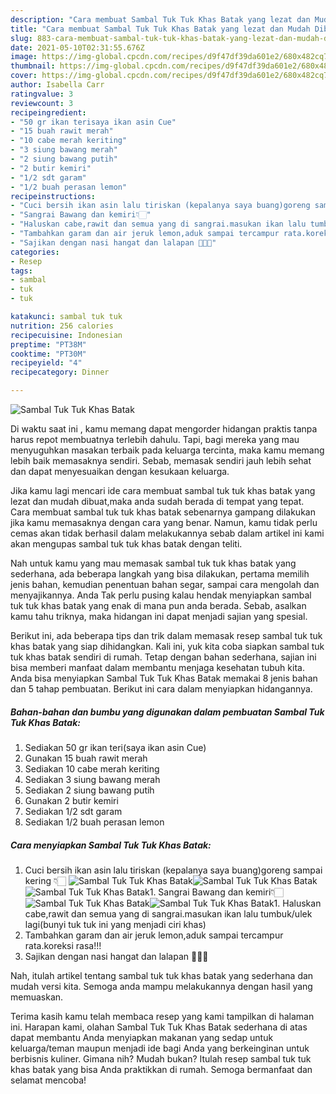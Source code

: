 ```yaml
---
description: "Cara membuat Sambal Tuk Tuk Khas Batak yang lezat dan Mudah Dibuat"
title: "Cara membuat Sambal Tuk Tuk Khas Batak yang lezat dan Mudah Dibuat"
slug: 883-cara-membuat-sambal-tuk-tuk-khas-batak-yang-lezat-dan-mudah-dibuat
date: 2021-05-10T02:31:55.676Z
image: https://img-global.cpcdn.com/recipes/d9f47df39da601e2/680x482cq70/sambal-tuk-tuk-khas-batak-foto-resep-utama.jpg
thumbnail: https://img-global.cpcdn.com/recipes/d9f47df39da601e2/680x482cq70/sambal-tuk-tuk-khas-batak-foto-resep-utama.jpg
cover: https://img-global.cpcdn.com/recipes/d9f47df39da601e2/680x482cq70/sambal-tuk-tuk-khas-batak-foto-resep-utama.jpg
author: Isabella Carr
ratingvalue: 3
reviewcount: 3
recipeingredient:
- "50 gr ikan terisaya ikan asin Cue"
- "15 buah rawit merah"
- "10 cabe merah keriting"
- "3 siung bawang merah"
- "2 siung bawang putih"
- "2 butir kemiri"
- "1/2 sdt garam"
- "1/2 buah perasan lemon"
recipeinstructions:
- "Cuci bersih ikan asin lalu tiriskan (kepalanya saya buang)goreng sampai kering 👇🏻"
- "Sangrai Bawang dan kemiri👇🏻"
- "Haluskan cabe,rawit dan semua yang di sangrai.masukan ikan lalu tumbuk/ulek lagi(bunyi tuk tuk ini yang menjadi ciri khas)"
- "Tambahkan garam dan air jeruk lemon,aduk sampai tercampur rata.koreksi rasa!!!"
- "Sajikan dengan nasi hangat dan lalapan 🤤🤤🤤"
categories:
- Resep
tags:
- sambal
- tuk
- tuk

katakunci: sambal tuk tuk 
nutrition: 256 calories
recipecuisine: Indonesian
preptime: "PT38M"
cooktime: "PT30M"
recipeyield: "4"
recipecategory: Dinner

---
```



![Sambal Tuk Tuk Khas Batak](https://img-global.cpcdn.com/recipes/d9f47df39da601e2/680x482cq70/sambal-tuk-tuk-khas-batak-foto-resep-utama.jpg)

Di waktu  saat ini , kamu memang dapat mengorder hidangan praktis tanpa harus repot membuatnya terlebih dahulu. Tapi, bagi mereka yang mau menyuguhkan masakan terbaik pada keluarga tercinta, maka kamu memang lebih baik memasaknya sendiri. Sebab, memasak sendiri jauh lebih sehat dan dapat menyesuaikan dengan kesukaan keluarga.

Jika kamu lagi mencari ide cara membuat sambal tuk tuk khas batak yang lezat dan mudah dibuat,maka anda sudah berada di tempat yang tepat. Cara membuat sambal tuk tuk khas batak  sebenarnya gampang dilakukan jika kamu memasaknya dengan cara yang benar. Namun, kamu tidak perlu cemas akan tidak berhasil dalam melakukannya 
sebab dalam artikel ini kami akan mengupas sambal tuk tuk khas batak dengan teliti.  



Nah untuk kamu yang mau memasak sambal tuk tuk khas batak yang sederhana, ada beberapa langkah yang bisa dilakukan, pertama memilih jenis bahan, kemudian penentuan bahan segar, sampai cara mengolah dan menyajikannya. Anda Tak perlu pusing kalau hendak menyiapkan sambal tuk tuk khas batak yang enak di mana pun anda berada. Sebab, asalkan kamu  tahu triknya, maka hidangan ini dapat menjadi sajian yang spesial.

Berikut ini, ada beberapa tips dan trik dalam memasak resep sambal tuk tuk khas batak yang siap dihidangkan. Kali ini, yuk kita coba siapkan sambal tuk tuk khas batak sendiri di rumah. Tetap dengan bahan sederhana, sajian ini bisa memberi manfaat dalam membantu menjaga kesehatan tubuh kita. Anda bisa menyiapkan Sambal Tuk Tuk Khas Batak memakai 8 jenis bahan dan 5 tahap pembuatan. Berikut ini cara dalam menyiapkan hidangannya.

<!--inarticleads1-->

##### Bahan-bahan dan bumbu yang digunakan dalam pembuatan Sambal Tuk Tuk Khas Batak:

1. Sediakan 50 gr ikan teri(saya ikan asin Cue)
1. Gunakan 15 buah rawit merah
1. Sediakan 10 cabe merah keriting
1. Sediakan 3 siung bawang merah
1. Sediakan 2 siung bawang putih
1. Gunakan 2 butir kemiri
1. Sediakan 1/2 sdt garam
1. Sediakan 1/2 buah perasan lemon




<!--inarticleads2-->

##### Cara menyiapkan Sambal Tuk Tuk Khas Batak:

1. Cuci bersih ikan asin lalu tiriskan (kepalanya saya buang)goreng sampai kering 👇🏻
<img src="https://img-global.cpcdn.com/steps/6ea992f469b41ab3/160x128cq70/sambal-tuk-tuk-khas-batak-langkah-memasak-1-foto.jpg" alt="Sambal Tuk Tuk Khas Batak"><img src="https://img-global.cpcdn.com/steps/8fa9cad4e66df58b/160x128cq70/sambal-tuk-tuk-khas-batak-langkah-memasak-1-foto.jpg" alt="Sambal Tuk Tuk Khas Batak"><img src="https://img-global.cpcdn.com/steps/07a907a60c6d86e1/160x128cq70/sambal-tuk-tuk-khas-batak-langkah-memasak-1-foto.jpg" alt="Sambal Tuk Tuk Khas Batak">1. Sangrai Bawang dan kemiri👇🏻
<img src="https://img-global.cpcdn.com/steps/56a0b6b311ba0fc4/160x128cq70/sambal-tuk-tuk-khas-batak-langkah-memasak-2-foto.jpg" alt="Sambal Tuk Tuk Khas Batak"><img src="https://img-global.cpcdn.com/steps/c548d398d3d002d7/160x128cq70/sambal-tuk-tuk-khas-batak-langkah-memasak-2-foto.jpg" alt="Sambal Tuk Tuk Khas Batak">1. Haluskan cabe,rawit dan semua yang di sangrai.masukan ikan lalu tumbuk/ulek lagi(bunyi tuk tuk ini yang menjadi ciri khas)
1. Tambahkan garam dan air jeruk lemon,aduk sampai tercampur rata.koreksi rasa!!!
1. Sajikan dengan nasi hangat dan lalapan 🤤🤤🤤




Nah, itulah artikel tentang  sambal tuk tuk khas batak  yang sederhana dan mudah versi kita. Semoga anda mampu melakukannya dengan hasil yang memuaskan. 

Terima kasih kamu telah membaca resep yang kami tampilkan di halaman ini. Harapan kami, olahan  Sambal Tuk Tuk Khas Batak sederhana di atas dapat membantu Anda menyiapkan makanan yang sedap untuk keluarga/teman maupun menjadi ide bagi Anda yang berkeinginan untuk berbisnis kuliner. Gimana nih? Mudah bukan? Itulah resep sambal tuk tuk khas batak yang bisa Anda praktikkan di rumah. Semoga bermanfaat dan selamat mencoba!

